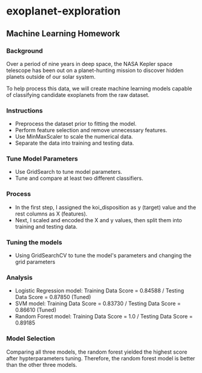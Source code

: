 # exoplanet-exploration

## Machine Learning Homework

### Background
Over a period of nine years in deep space, the NASA Kepler space telescope has been out on a planet-hunting mission to discover hidden planets outside of our solar system.

To help process this data, we will create machine learning models capable of classifying candidate exoplanets from the raw dataset.

### Instructions
* Preprocess the dataset prior to fitting the model.
* Perform feature selection and remove unnecessary features.
* Use MinMaxScaler to scale the numerical data.
* Separate the data into training and testing data.

### Tune Model Parameters
* Use GridSearch to tune model parameters.
* Tune and compare at least two different classifiers.

### Process

* In the first step, I assigned the koi_disposition as y (target) value and the rest columns as X (features).
* Next, I scaled and encoded the X and y values, then split them into training and testing data.

### Tuning the models
* Using GridSearchCV to tune the model's parameters and changing the grid parameters

### Analysis
* Logistic Regression model: Training Data Score = 0.84588 / Testing Data Score = 0.87850 (Tuned)
* SVM model: Training Data Score = 0.83730 / Testing Data Score = 0.86610 (Tuned)
* Random Forest model: Training Data Score = 1.0 / Testing Data Score = 0.89185

### Model Selection

Comparing all three models, the random forest yielded the highest score after hypterparameters tuning. Therefore, the random forest model is better than the other three models.